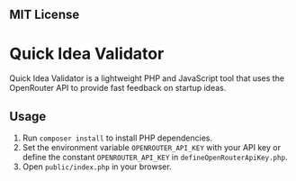 MIT License
-----------

# Quick Idea Validator

Quick Idea Validator is a lightweight PHP and JavaScript tool that uses the OpenRouter API to provide fast feedback on startup ideas.

## Usage
1. Run `composer install` to install PHP dependencies.
2. Set the environment variable `OPENROUTER_API_KEY` with your API key or define the constant `OPENROUTER_API_KEY` in `defineOpenRouterApiKey.php`.
3. Open `public/index.php` in your browser.
